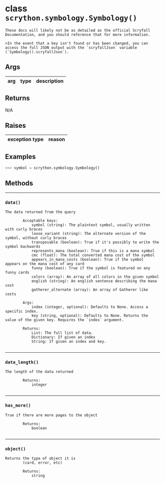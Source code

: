 # **class** `scrython.symbology.Symbology()`

    These docs will likely not be as detailed as the official Scryfall Documentation, and you should reference that for more information.

    >In the event that a key isn't found or has been changed, you can access the full JSON output with the `scryfallJson` variable (`Symbology().scryfallJson`).
    
## Args

|arg|type|description|
|:---:|:---:|:---:|

## Returns
N/A

## Raises

|exception type|reason|
|:---:|:---:|

## Examples
```python
>>> symbol = scrython.symbology.Symbology() 
```

## Methods

---
### `data()`

```
The data returned from the query

        Acceptable keys:
            symbol (string): The plaintext symbol, usually written with curly braces
            loose_variant (string): The alternate version of the symbol, without curly braces
            transposable (boolean): True if it's possibly to write the symbol backwards
            represents_mana (boolean): True if this is a mana symbol
            cmc (float): The total converted mana cost of the symbol
            appears_in_mana_costs (boolean): True if the symbol appears on the mana cost of any card
            funny (boolean): True if the symbol is featured on any funny cards
            colors (array): An array of all colors in the given symbol
            english (string): An english sentence describing the mana cost
            gatherer_alternate (array): An array of Gatherer like costs

        Args:
            index (integer, optional): Defaults to None. Access a specific index.
            key (string, optional): Defaults to None. Returns the value of the given key. Requires the `index` argument.

        Returns:
            List: The full list of data.
            Dictionary: If given an index
            String: If given an index and key.
        
```
---
### `data_length()`

```
The length of the data returned
        
        Returns:
            integer
        
```
---
### `has_more()`

```
True if there are more pages to the object
        
        Returns:
            boolean
        
```
---
### `object()`

```
Returns the type of object it is
        (card, error, etc)

        Returns:
            string
        
```